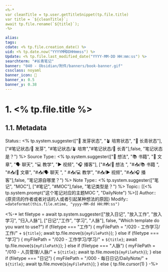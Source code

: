 ```yaml
---
<%-*
var cleanTitle = tp.user.getTitleSnippet(tp.file.title) 
var title = `${cleanTitle}`;
await tp.file.rename(`${title}`);
-%>

alias: 
tags: 
cdate: <% tp.file.creation_date() %>
uid: <% tp.date.now("YYYYMMDDHHmmss") %> 
Update: <% tp.file.last_modified_date("YYYY-MM-DD HH:mm:ss") %>
searchterm: "#长青笔记"
banner: "040 - Obsidian/附件/banners/book-banner.gif"
cssclass: noyaml
banner_icon: 💌
banner_x: 0.5
banner_y: 0.38
---
```


# 1. <% tp.file.title %>
## 1.1. Metadata

Status:: <% tp.system.suggester(["🌱 发芽状态", "🪴 培育状态", "🌲 长青状态"], ["#笔记状态/🌱 发芽", "#笔记状态/🪴 培育","#笔记状态/🌲 长青"],false, "笔记状态是？") %>
Source Type:: <% tp.system.suggester(["💭 想法", "📚 书籍", "📰️ 文章", "🗣️ 聊天", "💻 教学", "▶️ 视频", "🎧️ 播客"], ["#📥/💭 想法 ", "#📥/📚 书籍 ", "#📥/📰️ 文章", "#📥/🗣️ 聊天 ", " #📥/💻 教学", "#📥/▶️ 视频", "#📥/🎧️ 播客"],false, "笔记源自哪里？") %>
Note Type:: <% tp.system.suggester(["笔记", "MOC"], ["#笔记", "#MOC"],false, "笔记类型是？") %>
Topic:: [[<% tp.system.prompt("这个笔记对应的主题MOC ", "DailyNote") %>]]
Author:: {原资讯的作者或者对话的人或者引起某种想法的原因}
Modify:: `=dateformat(this.file.mtime, "yyyy-MM-dd HH:MM:ss")`

<%-\* let filetype = await tp.system.suggester(["放入日记", "放入工作", "放入学习", "归入人脉"], ["日记","工作", "学习", "人脉"], false, "Which template do you want to use?")
if (filetype === "工作") {
myFilePath = "/020 - 工作学习/工作/" + `${title}`;
await tp.file.move(`${myFilePath}`);
} else if (filetype === "学习") {
myFilePath = "/020 - 工作学习/学习/" + `${title}`;
await tp.file.move(`${myFilePath}`);
} else if (filetype === "人脉") {
myFilePath = "/010 - 人员管理/人脉/" + `${title}`;
await tp.file.move(`${myFilePath}`);
} else if (filetype === "日记") {
myFilePath = "/000 - 每日日记/DailyNote/" + `${title}`;
await tp.file.move(`${myFilePath}`);
} else {
tp.file.cursor(1)
} -%>
